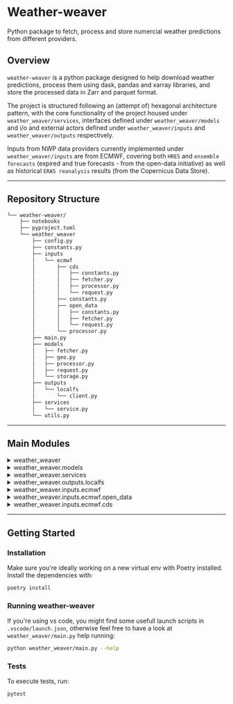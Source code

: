 # Weather-weaver
Python package to fetch, process and store numercial weather predictions from different providers.

##  Overview

`weather-weaver` is a python package designed to help download weather predictions, process them using dask, pandas and xarray libraries, and store the processed data in Zarr and parquet format.

The project is structured following an (attempt of) hexagonal architecture pattern, with the core functionality of the project housed under `weather_weaver/services`, interfaces defined under `weather_weaver/models` and i/o and external actors defined under `weather_weaver/inputs` and `weather_weaver/outputs` respectively.

Inputs from NWP data providers currently implemented under `weather_weaver/inputs` are from ECMWF, covering both `HRES` and `ensemble forecasts` (expired and true forecasts - from the open-data initiative) as well as historical `ERA5 reanalysis` results (from the  Copernicus Data Store).

---

##  Repository Structure

```sh
└── weather-weaver/
    ├── notebooks
    ├── pyproject.toml
    └── weather_weaver
        ├── config.py
        ├── constants.py
        ├── inputs
        │   └── ecmwf
        │       ├── cds
        │       │   ├── constants.py
        │       │   ├── fetcher.py
        │       │   ├── processor.py
        │       │   └── request.py
        │       ├── constants.py
        │       ├── open_data
        │       │   ├── constants.py
        │       │   ├── fetcher.py
        │       │   └── request.py
        │       └── processor.py
        ├── main.py
        ├── models
        │   ├── fetcher.py
        │   ├── geo.py
        │   ├── processor.py
        │   ├── request.py
        │   └── storage.py
        ├── outputs
        │   └── localfs
        │       └── client.py
        ├── services
        │   └── service.py
        └── utils.py
```

---

##  Main Modules

<details closed><summary>weather_weaver</summary>

| File                                                                                              | Summary                                                                                                                                                                                                                                                                                                                                                                                                                                                                                                                                 |
| ---                                                                                               | ---                                                                                        
| [main.py](https://github.com/badrbmb/weather-weaver/blob/master/weather_weaver/main.py)           | The `main.py` file in the `weather_weaver` directory is the entry point for the Weather Weaver application. It defines the command-line interface (CLI) method `download_datasets` for downloading weather datasets. The method takes various parameters such as the start date, data source, geographical area, storage location, and cluster type. It uses other modules and classes in the codebase to fetch, process, and store the datasets. The method also starts a local Dask cluster to parallelize the data download process. |

</details>

<details closed><summary>weather_weaver.models</summary>

| File                                                                                                     | Summary                                                                                                                                                                                                                                                                                                                                                                                                         |
| ---                                                                                                      | ---                                                                                                                                                                                                                                                                                                                                                                                                             |
| [geo.py](https://github.com/badrbmb/weather-weaver/blob/master/weather_weaver/models/geo.py)             | The `geo.py` code snippet in the `weather-weaver` repository is responsible for handling geographical data. It includes functions for downloading world countries' boundaries, loading them into a geodataframe, filtering datasets based on longitude, and filtering dask dataframes. Additionally, it provides methods for creating a `GeoFilterModel` instance using a bounding box or a list of ISO3 codes. |
| [request.py](https://github.com/badrbmb/weather-weaver/blob/master/weather_weaver/models/request.py)     | The code snippet in weather_weaver/models/request.py defines abstract base classes and methods for building requests. It provides a base request model and a request builder that can create default or closest requests based on specified criteria. This code plays a crucial role in generating requests for fetching weather data in the parent repository's architecture.                                  |
| [processor.py](https://github.com/badrbmb/weather-weaver/blob/master/weather_weaver/models/processor.py) | The code snippet in `processor.py` is part of the `weather-weaver` repository. It defines the `BaseProcessor` abstract class with a `transform` method that processes a raw file and optionally applies a GeoFilterModel to tag countries.                                                                                                                                                                      |
| [storage.py](https://github.com/badrbmb/weather-weaver/blob/master/weather_weaver/models/storage.py)     | The `StorageInterface` in `storage.py` defines a generic interface for storing fetched NWP (Numerical Weather Prediction) data. It provides methods to check if a file exists, validate file size, list available files for requests, store datasets, and delete records.                                                                                                                                       |
| [fetcher.py](https://github.com/badrbmb/weather-weaver/blob/master/weather_weaver/models/fetcher.py)     | The code in fetcher.py in the models directory of the weather-weaver repository provides an interface for fetching and converting NWP data from external sources. It includes functions for listing available files and downloading a single file.                                                                                                                                                              |

</details>

<details closed><summary>weather_weaver.services</summary>

| File                                                                                                   | Summary                                                                                                                                                                                                                                                                                             |
| ---                                                                                                    | ---                                                                                                                                                                                                                                                                                                 |
| [service.py](https://github.com/badrbmb/weather-weaver/blob/master/weather_weaver/services/service.py) | The code snippet is a service class for downloading and processing weather datasets. It implements methods for building requests, filtering new requests, downloading, processing, and storing the datasets. The code uses Dask for parallel processing and provides logging for tracking progress. |

</details>

<details closed><summary>weather_weaver.outputs.localfs</summary>

| File                                                                                                        | Summary                                                                                                                                                                                                                                                                       |
| ---                                                                                                         | ---                                                                                                                                                                                                                                                                           |
| [client.py](https://github.com/badrbmb/weather-weaver/blob/master/weather_weaver/outputs/localfs/client.py) | This code snippet in `weather_weaver/outputs/localfs/client.py` is responsible for handling storage and retrieval of data in a local file system. It provides functionalities to check file existence and validity, list available files, store datasets, and delete objects. |

</details>

<details closed><summary>weather_weaver.inputs.ecmwf</summary>

| File                                                                                                           | Summary                                                                                                                                                                                                                                                                                                                                                                                                                                 |
| ---                                                                                                            | ---                                                                                                                                                                                                                                                                                                                                                                                                                                     |
| [constants.py](https://github.com/badrbmb/weather-weaver/blob/master/weather_weaver/inputs/ecmwf/constants.py) | This code snippet defines constants and file paths related to the ECMWF data source in the weather-weaver repository. It specifies the data source, parameters to download, forecast steps, and output directories. It also includes a coordinate allow list for the raw datasets.                                                                                                                                                      |
| [processor.py](https://github.com/badrbmb/weather-weaver/blob/master/weather_weaver/inputs/ecmwf/processor.py) | This code snippet is part of the weather-weaver repository and is located in the `weather_weaver/inputs/ecmwf/processor.py` file. It contains the `ECMWFProcessor` class, which is responsible for loading and processing raw weather data from ECMWF. It provides methods for loading, pre-processing, merging, and post-processing datasets. It also has a `transform` method for transforming the raw data into a dask GeoDataFrame. |

</details>

<details closed><summary>weather_weaver.inputs.ecmwf.open_data</summary>

| File                                                                                                                     | Summary                                                                                                                                                                                                                                                                               |
| ---                                                                                                                      | ---                                                                                                                                                                                                                                                                                   |
| [constants.py](https://github.com/badrbmb/weather-weaver/blob/master/weather_weaver/inputs/ecmwf/open_data/constants.py) | The code snippet in the file `weather_weaver/inputs/ecmwf/open_data/constants.py` defines constants related to downloading ECMWF open data. It specifies the data source, a list of parameters to download, and the forecast steps.                                                   |
| [request.py](https://github.com/badrbmb/weather-weaver/blob/master/weather_weaver/inputs/ecmwf/open_data/request.py)     | The code snippet in `weather_weaver/inputs/ecmwf/open_data/request.py` defines request objects and request builder for retrieving data from ECMWF Open Data. It allows building default requests for a given run date and generating requests closest to the desired target run date. |
| [fetcher.py](https://github.com/badrbmb/weather-weaver/blob/master/weather_weaver/inputs/ecmwf/open_data/fetcher.py)     | This code snippet is a fetcher module for the weather-weaver repository. It handles fetching raw weather data from an ECMWF open data source. The module lists all raw files matching a request and downloads them to a specified directory.                                          |

</details>

<details closed><summary>weather_weaver.inputs.ecmwf.cds</summary>

| File                                                                                                               | Summary                                                                                                                                                                                                                                                                                                                                                                                                                                                                                                                         |
| ---                                                                                                                | ---                                                                                                                                                                                                                                                                                                                                                                                                                                                                                                                             |
| [constants.py](https://github.com/badrbmb/weather-weaver/blob/master/weather_weaver/inputs/ecmwf/cds/constants.py) | The code snippet in `constants.py` defines constants and lists used in the ECMWF module of the weather-weaver repository, such as dataset names, NWP parameters, default months, days, times, and allowed coordinate names.                                                                                                                                                                                                                                                                                                     |
| [request.py](https://github.com/badrbmb/weather-weaver/blob/master/weather_weaver/inputs/ecmwf/cds/request.py)     | This code snippet defines the `ECMWFCDSRequest` class and `ECMWFCDSRequestBuilder` class. The `ECMWFCDSRequest` class represents a request to the ECMWF CDS API for weather data, with properties and methods for creating a request compatible with the API. The `ECMWFCDSRequestBuilder` class provides methods for building default and closest requests based on certain criteria. These classes play a critical role in handling requests for weather data from the ECMWF CDS API in the parent repository's architecture. |
| [processor.py](https://github.com/badrbmb/weather-weaver/blob/master/weather_weaver/inputs/ecmwf/cds/processor.py) | This code snippet is a part of the larger weather-weaver repository. It contains the implementation of the EMCWFCDSProcessor class, which provides methods for loading, pre-processing, processing, and post-processing weather datasets. It also includes a transform method for processing raw files and returning a dask_geopandas GeoDataFrame.                                                                                                                                                                             |
| [fetcher.py](https://github.com/badrbmb/weather-weaver/blob/master/weather_weaver/inputs/ecmwf/cds/fetcher.py)     | The `ECMWFCDSFetcher` class in the file `fetcher.py` is responsible for downloading raw weather data files from the Copernicus CDS server. It handles checking if a file already exists and is of valid size before downloading. The downloaded files are stored in a specified directory.                                                                                                                                                                                                                                      |

</details>

---

##  Getting Started


###  Installation

Make sure you're ideally working on a new virtual env with Poetry installed. Install the dependencies with:

```sh
poetry install
```

###  Running weather-weaver

If you're using vs code, you might find some usefull launch scripts in `.vscode/launch.json`, otherwise feel free to have a look at `weather_weaver/main.py` help running:

```sh
python weather_weaver/main.py --help
```
###  Tests

To execute tests, run:

```sh
pytest
```